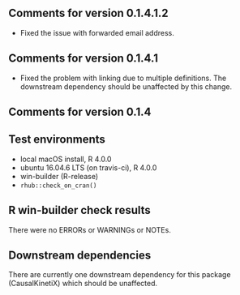 ## Comments for version 0.1.4.1.2
* Fixed the issue with forwarded email address.

## Comments for version 0.1.4.1
* Fixed the problem with linking due to multiple definitions. The downstream 
dependency should be unaffected by this change.

## Comments for version 0.1.4

## Test environments
* local macOS install, R 4.0.0
* ubuntu 16.04.6 LTS (on travis-ci), R 4.0.0
* win-builder (R-release)
* `rhub::check_on_cran()` 

## R win-builder check results
There were no ERRORs or WARNINGs or NOTEs.

## Downstream dependencies
There are currently one downstream dependency for this package (CausalKinetiX) 
which should be unaffected.



  
  

 
